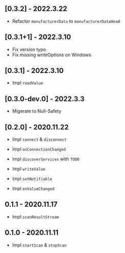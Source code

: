 ## [0.3.2] - 2022.3.22

- Refactor `manufacturerData` to `manufacturerDataHead`

## [0.3.1+1] - 2022.3.10

- Fix version typo
- Fix missing writeOptions on Windows

## [0.3.1] - 2022.3.10

- Impl `readValue`

## [0.3.0-dev.0] - 2022.3.3

- Migerate to Null-Safety

## [0.2.0] - 2020.11.22

- Impl `connect` & `disconnect`
- Impl `onConnectionChanged`

- Impl `discoverServices` with `TODO`

- Impl `writeValue`

- Impl `setNotifiable`
- Impl `onValueChanged`

## 0.1.1 - 2020.11.17

* Impl `scanResultStream`

## 0.1.0 - 2020.11.11

* Impl `startScan` & `stopScan`
